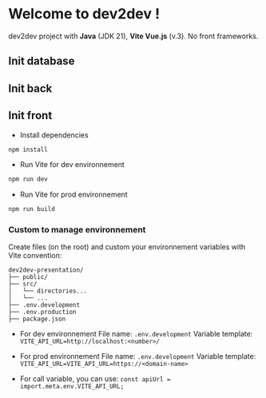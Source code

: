 # Welcome to dev2dev !

dev2dev project with **Java** (JDK 21), **Vite Vue.js** (v.3). No front frameworks.

## Init database


## Init back

## Init front
- Install dependencies
```bash
npm install
```
- Run Vite for dev environnement
```bash
npm run dev
```
- Run Vite for prod environnement
```bash
npm run build
```

### Custom to manage environnement
Create files (on the root)  and custom your  environnement variables with Vite convention: 
```
dev2dev-presentation/
├── public/
├── src/
│   └── directories...
│   └── ...
├── .env.development
├── .env.production
├── package.json
```
 - For dev environnement
File name: `.env.development`
Variable template: `VITE_API_URL=http://localhost:<number>/`

 - For prod environnement
File name: `.env.development`
Variable template: `VITE_API_URL=VITE_API_URL=https://<domain-name>`

- For call variable, you can use:
`const apiUrl = import.meta.env.VITE_API_URL;`
